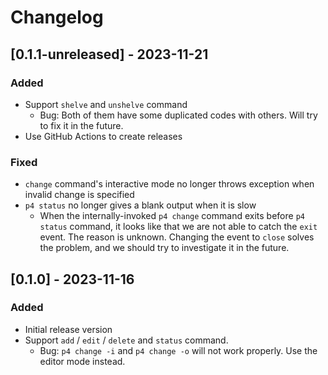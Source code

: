 # Changelog

## [0.1.1-unreleased] - 2023-11-21

### Added

- Support `shelve` and `unshelve` command
  - Bug: Both of them have some duplicated codes with others. Will try to fix it in the future.
- Use GitHub Actions to create releases

### Fixed

- `change` command's interactive mode no longer throws exception when invalid change is specified
- `p4 status` no longer gives a blank output when it is slow
  - When the internally-invoked `p4 change` command exits before `p4 status` command, it looks like that we are not able to catch the `exit` event. The reason is unknown. Changing the event to `close` solves the problem, and we should try to investigate it in the future.

## [0.1.0] - 2023-11-16

### Added

- Initial release version
- Support `add` / `edit` / `delete` and `status` command.
  - Bug: `p4 change -i` and `p4 change -o` will not work properly. Use the editor mode instead.
